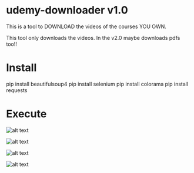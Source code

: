 # udemy-downloader v1.0
This is a tool to DOWNLOAD the videos of the courses YOU OWN.

This tool only downloads the videos. In the v2.0 maybe downloads pdfs too!!

# Install
pip install beautifulsoup4
pip install selenium
pip install colorama
pip install requests

# Execute
![alt text](https://github.com/JBUinfo/udemy-downloader/blob/main/images/1.jpg?raw=true)

![alt text](https://github.com/JBUinfo/udemy-downloader/blob/main/images/2.png?raw=true)

![alt text](https://github.com/JBUinfo/udemy-downloader/blob/main/images/3.PNG?raw=true)

![alt text](https://github.com/JBUinfo/udemy-downloader/blob/main/images/4.png?raw=true)
